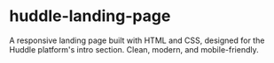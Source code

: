 # huddle-landing-page
A responsive landing page built with HTML and CSS, designed for the Huddle platform's intro section. Clean, modern, and mobile-friendly.
